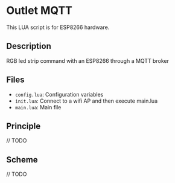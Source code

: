 # Outlet MQTT

This LUA script is for ESP8266 hardware.

## Description

RGB led strip command with an ESP8266 through a MQTT broker

## Files

* ``config.lua``: Configuration variables
* ``init.lua``: Connect to a wifi AP and then execute main.lua
* ``main.lua``: Main file

## Principle

// TODO

## Scheme

// TODO
